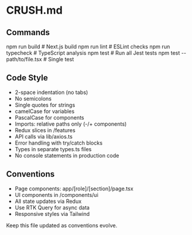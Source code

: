 # CRUSH.md

## Commands
npm run build      # Next.js build
npm run lint       # ESLint checks
npm run typecheck  # TypeScript analysis
npm test           # Run all Jest tests
npm test -- path/to/file.tsx  # Single test

## Code Style
- 2-space indentation (no tabs)
- No semicolons
- Single quotes for strings
- camelCase for variables
- PascalCase for components
- Imports: relative paths only (-/+ components)
- Redux slices in /features
- API calls via lib/axios.ts
- Error handling with try/catch blocks
- Types in separate types.ts files
- No console statements in production code

## Conventions
- Page components: app/[role]/[section]/page.tsx
- UI components in /components/ui
- All state updates via Redux
- Use RTK Query for async data
- Responsive styles via Tailwind

Keep this file updated as conventions evolve.
